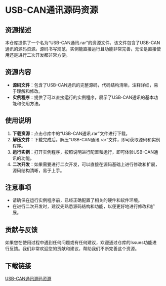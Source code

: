 # USB-CAN通讯源码资源

## 资源描述

本仓库提供了一个名为“USB-CAN通讯.rar”的资源文件，该文件包含了USB-CAN通讯的源码资源。源码书写规范，实例能直接运行且功能非常完善，无论是直接使用还是进行二次开发都非常方便。

## 资源内容

- **源码文件**：包含了USB-CAN通讯的完整源码，代码结构清晰，注释详细，易于理解和修改。
- **实例程序**：提供了可以直接运行的实例程序，展示了USB-CAN通讯的基本功能和使用方法。

## 使用说明

1. **下载资源**：点击仓库中的“USB-CAN通讯.rar”文件进行下载。
2. **解压文件**：下载完成后，解压“USB-CAN通讯.rar”文件，即可获取源码和实例程序。
3. **运行实例**：打开实例程序，按照说明进行配置和运行，即可体验USB-CAN通讯的功能。
4. **二次开发**：如果需要进行二次开发，可以直接在源码基础上进行修改和扩展，源码结构清晰，易于上手。

## 注意事项

- 请确保在运行实例程序前，已经正确配置了相关的硬件和软件环境。
- 在进行二次开发时，建议先熟悉源码结构和功能，以便更好地进行修改和扩展。

## 贡献与反馈

如果您在使用过程中遇到任何问题或有任何建议，欢迎通过仓库的Issues功能进行反馈。我们非常欢迎您的贡献和建议，帮助我们不断完善这个资源。

## 下载链接

[USB-CAN通讯源码资源](https://pan.quark.cn/s/00722d6b1465)